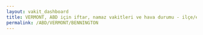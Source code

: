 ```yaml
---
layout: vakit_dashboard
title: VERMONT, ABD için iftar, namaz vakitleri ve hava durumu - ilçe/eyalet seç
permalink: /ABD/VERMONT/BENNINGTON
---
```


<script type="text/javascript">
  var GLOBAL_COUNTRY = 'ABD';
  var GLOBAL_CITY = 'VERMONT';
  var GLOBAL_STATE = 'BENNINGTON';
  var lat = 72;
  var lon = 21;
</script>
